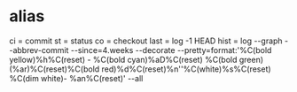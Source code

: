 # alias 
ci = commit
st = status
co = checkout
last = log -1 HEAD
hist = log --graph --abbrev-commit --since=4.weeks --decorate --pretty=format:'%C(bold yellow)%h%C(reset) - %C(bold cyan)%aD%C(reset) %C(bold green)(%ar)%C(reset)%C(bold red)%d%C(reset)%n''%C(white)%s%C(reset) %C(dim white)- %an%C(reset)' --all
